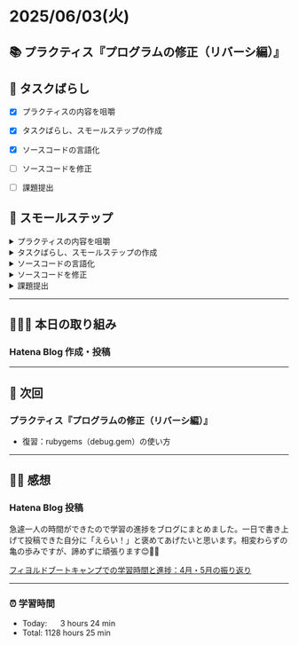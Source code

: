 # 2025/06/03(火)
## 📚 プラクティス『プログラムの修正（リバーシ編）』


## 🧩 タスクばらし
- [x] プラクティスの内容を咀嚼
- [x] タスクばらし、スモールステップの作成
- [x] ソースコードの言語化
- [ ] ソースコードを修正
- [ ] 課題提出


## 🐾 スモールステップ
<details><summary>プラクティスの内容を咀嚼</summary>

- [x] プラクティスの内容を咀嚼
</details>

<details><summary>タスクばらし、スモールステップの作成</summary>

- [x] タスクばらし、スモールステップの作成
</details>

<details><summary>ソースコードの言語化</summary>

- [x] ソースコードの言語化 **※①から順に行う**
  - [x] ① reversi_methods_test.rb
  - [x] ② reversi.rb
  - [x] ③ reversi_methods.rb
  - [x] ④ position.rb


</details>

<details><summary>ソースコードを修正</summary>

- [ ] ソースコードを修正
  - test_cannot_put_stone
    - [ ] 修正
  - test_finished_of_quickest_win_board
    - [ ] 修正
  - test_put_stone
    - [ ] 修正
  - test_turn
    - [ ] 修正
  - test_finished_of_full_board
    - [ ] 修正

</details>

<details><summary>課題提出</summary>

- [ ] 修正したソースコードを Pull Request としてアップ
- [ ] Pull Request としてアップした URL とテストコードの実行結果を提出
</details>


---


## 🧑🏻‍💻 本日の取り組み
### Hatena Blog 作成・投稿


---


## 🎯 次回
### プラクティス『プログラムの修正（リバーシ編）』
- 復習：rubygems（debug.gem）の使い方
    

---


## ✍🏻 感想
### Hatena Blog 投稿
急遽一人の時間ができたので学習の進捗をブログにまとめました。一日で書き上げて投稿できた自分に「えらい！」と褒めてあげたいと思います。相変わらずの亀の歩みですが、諦めずに頑張ります😊💪🏻

[フィヨルドブートキャンプでの学習時間と進捗：4月・5月の振り返り](https://yswengineer.hatenablog.com/entry/2025/06/03/205253)


---


### ⏰ 学習時間
- Today:&nbsp;&nbsp;&nbsp;&nbsp;&nbsp; 3 hours 24 min
- Total: 1128 hours 25 min
